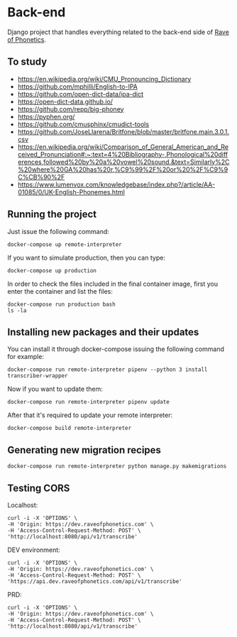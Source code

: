 # Back-end

Django project that handles everything related to the back-end side of [Rave of Phonetics](https://www.raveofphonetics.com/).

## To study

- https://en.wikipedia.org/wiki/CMU_Pronouncing_Dictionary
- https://github.com/mphilli/English-to-IPA
- https://github.com/open-dict-data/ipa-dict
- https://open-dict-data.github.io/
- https://github.com/repp/big-phoney
- https://pyphen.org/
- https://github.com/cmusphinx/cmudict-tools
- https://github.com/JoseLlarena/Britfone/blob/master/britfone.main.3.0.1.csv
- https://en.wikipedia.org/wiki/Comparison_of_General_American_and_Received_Pronunciation#:~:text=4%20Bibliography-,Phonological%20differences,followed%20by%20a%20vowel%20sound.&text=Similarly%2C%20where%20GA%20has%20r,%C9%99%2F%20or%20%2F%C9%9C%CB%90%2F
- https://www.lumenvox.com/knowledgebase/index.php?/article/AA-01085/0/UK-English-Phonemes.html

## Running the project

Just issue the following command:

    docker-compose up remote-interpreter

If you want to simulate production, then you can type:

    docker-compose up production

In order to check the files included in the final container image, first you enter the container and list the files:

    docker-compose run production bash
    ls -la

## Installing new packages and their updates

You can install it through docker-compose issuing the following command for example:

    docker-compose run remote-interpreter pipenv --python 3 install transcriber-wrapper

Now if you want to update them:

    docker-compose run remote-interpreter pipenv update

After that it's required to update your remote interpreter:

    docker-compose build remote-interpreter

## Generating new migration recipes

    docker-compose run remote-interpreter python manage.py makemigrations

## Testing CORS

Localhost:

```shell
curl -i -X 'OPTIONS' \
-H 'Origin: https://dev.raveofphonetics.com' \
-H 'Access-Control-Request-Method: POST' \
'http://localhost:8080/api/v1/transcribe'
```

DEV environment:

```shell
curl -i -X 'OPTIONS' \
-H 'Origin: https://dev.raveofphonetics.com' \
-H 'Access-Control-Request-Method: POST' \
'https://api.dev.raveofphonetics.com/api/v1/transcribe'
```

PRD:

```shell
curl -i -X 'OPTIONS' \
-H 'Origin: https://dev.raveofphonetics.com' \
-H 'Access-Control-Request-Method: POST' \
'http://localhost:8080/api/v1/transcribe'
```
